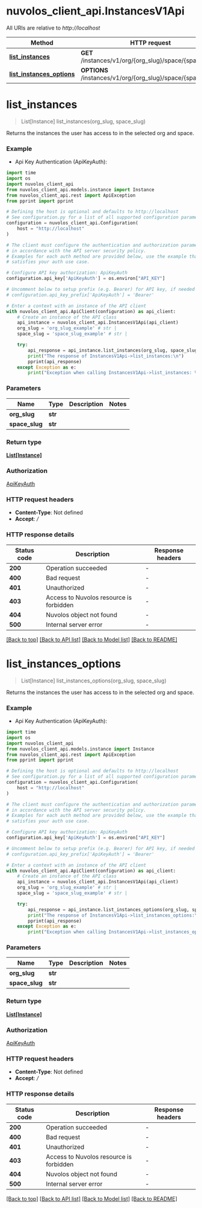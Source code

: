 # nuvolos_client_api.InstancesV1Api

All URIs are relative to *http://localhost*

Method | HTTP request | Description
------------- | ------------- | -------------
[**list_instances**](InstancesV1Api.md#list_instances) | **GET** /instances/v1/org/{org_slug}/space/{space_slug} | 
[**list_instances_options**](InstancesV1Api.md#list_instances_options) | **OPTIONS** /instances/v1/org/{org_slug}/space/{space_slug} | 


# **list_instances**
> List[Instance] list_instances(org_slug, space_slug)



Returns the instances the user has access to in the selected org and space.

### Example

* Api Key Authentication (ApiKeyAuth):
```python
import time
import os
import nuvolos_client_api
from nuvolos_client_api.models.instance import Instance
from nuvolos_client_api.rest import ApiException
from pprint import pprint

# Defining the host is optional and defaults to http://localhost
# See configuration.py for a list of all supported configuration parameters.
configuration = nuvolos_client_api.Configuration(
    host = "http://localhost"
)

# The client must configure the authentication and authorization parameters
# in accordance with the API server security policy.
# Examples for each auth method are provided below, use the example that
# satisfies your auth use case.

# Configure API key authorization: ApiKeyAuth
configuration.api_key['ApiKeyAuth'] = os.environ["API_KEY"]

# Uncomment below to setup prefix (e.g. Bearer) for API key, if needed
# configuration.api_key_prefix['ApiKeyAuth'] = 'Bearer'

# Enter a context with an instance of the API client
with nuvolos_client_api.ApiClient(configuration) as api_client:
    # Create an instance of the API class
    api_instance = nuvolos_client_api.InstancesV1Api(api_client)
    org_slug = 'org_slug_example' # str | 
    space_slug = 'space_slug_example' # str | 

    try:
        api_response = api_instance.list_instances(org_slug, space_slug)
        print("The response of InstancesV1Api->list_instances:\n")
        pprint(api_response)
    except Exception as e:
        print("Exception when calling InstancesV1Api->list_instances: %s\n" % e)
```



### Parameters

Name | Type | Description  | Notes
------------- | ------------- | ------------- | -------------
 **org_slug** | **str**|  | 
 **space_slug** | **str**|  | 

### Return type

[**List[Instance]**](Instance.md)

### Authorization

[ApiKeyAuth](../README.md#ApiKeyAuth)

### HTTP request headers

 - **Content-Type**: Not defined
 - **Accept**: */*

### HTTP response details
| Status code | Description | Response headers |
|-------------|-------------|------------------|
**200** | Operation succeeded |  -  |
**400** | Bad request |  -  |
**401** | Unauthorized |  -  |
**403** | Access to Nuvolos resource is forbidden |  -  |
**404** | Nuvolos object not found |  -  |
**500** | Internal server error |  -  |

[[Back to top]](#) [[Back to API list]](../README.md#documentation-for-api-endpoints) [[Back to Model list]](../README.md#documentation-for-models) [[Back to README]](../README.md)

# **list_instances_options**
> List[Instance] list_instances_options(org_slug, space_slug)



Returns the instances the user has access to in the selected org and space.

### Example

* Api Key Authentication (ApiKeyAuth):
```python
import time
import os
import nuvolos_client_api
from nuvolos_client_api.models.instance import Instance
from nuvolos_client_api.rest import ApiException
from pprint import pprint

# Defining the host is optional and defaults to http://localhost
# See configuration.py for a list of all supported configuration parameters.
configuration = nuvolos_client_api.Configuration(
    host = "http://localhost"
)

# The client must configure the authentication and authorization parameters
# in accordance with the API server security policy.
# Examples for each auth method are provided below, use the example that
# satisfies your auth use case.

# Configure API key authorization: ApiKeyAuth
configuration.api_key['ApiKeyAuth'] = os.environ["API_KEY"]

# Uncomment below to setup prefix (e.g. Bearer) for API key, if needed
# configuration.api_key_prefix['ApiKeyAuth'] = 'Bearer'

# Enter a context with an instance of the API client
with nuvolos_client_api.ApiClient(configuration) as api_client:
    # Create an instance of the API class
    api_instance = nuvolos_client_api.InstancesV1Api(api_client)
    org_slug = 'org_slug_example' # str | 
    space_slug = 'space_slug_example' # str | 

    try:
        api_response = api_instance.list_instances_options(org_slug, space_slug)
        print("The response of InstancesV1Api->list_instances_options:\n")
        pprint(api_response)
    except Exception as e:
        print("Exception when calling InstancesV1Api->list_instances_options: %s\n" % e)
```



### Parameters

Name | Type | Description  | Notes
------------- | ------------- | ------------- | -------------
 **org_slug** | **str**|  | 
 **space_slug** | **str**|  | 

### Return type

[**List[Instance]**](Instance.md)

### Authorization

[ApiKeyAuth](../README.md#ApiKeyAuth)

### HTTP request headers

 - **Content-Type**: Not defined
 - **Accept**: */*

### HTTP response details
| Status code | Description | Response headers |
|-------------|-------------|------------------|
**200** | Operation succeeded |  -  |
**400** | Bad request |  -  |
**401** | Unauthorized |  -  |
**403** | Access to Nuvolos resource is forbidden |  -  |
**404** | Nuvolos object not found |  -  |
**500** | Internal server error |  -  |

[[Back to top]](#) [[Back to API list]](../README.md#documentation-for-api-endpoints) [[Back to Model list]](../README.md#documentation-for-models) [[Back to README]](../README.md)

